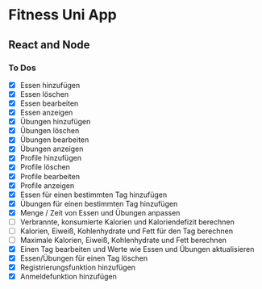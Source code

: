 # Fitness Uni App

## React and Node

### To Dos

- [x] Essen hinzufügen
- [x] Essen löschen
- [x] Essen bearbeiten
- [x] Essen anzeigen
- [x] Übungen hinzufügen
- [x] Übungen löschen
- [x] Übungen bearbeiten
- [x] Übungen anzeigen
- [x] Profile hinzufügen
- [x] Profile löschen
- [x] Profile bearbeiten
- [x] Profile anzeigen
- [x] Essen für einen bestimmten Tag hinzufügen
- [x] Übungen für einen bestimmten Tag hinzufügen
- [x] Menge / Zeit von Essen und Übungen anpassen
- [ ] Verbrannte, konsumierte Kalorien und Kaloriendefizit berechnen
- [ ] Kalorien, Eiweiß, Kohlenhydrate und Fett für den Tag berechnen
- [ ] Maximale Kalorien, Eiweiß, Kohlenhydrate und Fett berechnen
- [x] Einen Tag bearbeiten und Werte wie Essen und Übungen aktualisieren
- [x] Essen/Übungen für einen Tag löschen
- [x] Registrierungsfunktion hinzufügen
- [x] Anmeldefunktion hinzufügen
